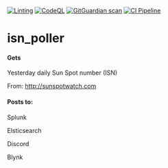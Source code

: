 [![Linting](https://github.com/apider-coding/isn-poller/actions/workflows/lint.yml/badge.svg)](https://github.com/apider-coding/isn-poller/actions/workflows/lint.yml)
[![CodeQL](https://github.com/apider-coding/isn-poller/actions/workflows/github-code-scanning/codeql/badge.svg)](https://github.com/apider-coding/isn-poller/actions/workflows/github-code-scanning/codeql)
[![GitGuardian scan](https://github.com/apider-coding/isn-poller/actions/workflows/ggscan.yaml/badge.svg)](https://github.com/apider-coding/isn-poller/actions/workflows/ggscan.yaml)
[![CI Pipeline](https://github.com/apider-coding/isn-poller/actions/workflows/release.yaml/badge.svg)](https://github.com/apider-coding/isn-poller/actions/workflows/release.yaml)
# isn_poller
#### Gets
Yesterday daily Sun Spot number (ISN)

From: http://sunspotwatch.com

#### Posts to:

Splunk

Elsticsearch

Discord

Blynk
